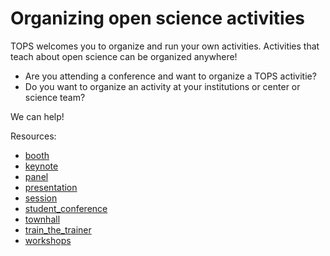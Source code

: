 # Organizing open science activities

TOPS welcomes you to organize and run your own activities. Activities that teach about open science can be organized anywhere! 
- Are you attending a conference and want to organize a TOPS activitie? 
- Do you want to organize an activity at your institutions or center or science team? 

We can help!

Resources:
- [booth](.\booth\readme.md)
- [keynote](.\keynote\readme.md)
- [panel](.\panel\readme.md)
- [presentation](.\presentation\readme.md)
- [session](.\session\readme.md)
- [student_conference](.\student_conference\readme.md)
- [townhall](.\townhall\readme.md)
- [train_the_trainer](.\train_th_trainer\readme.md)
- [workshops](./workshops\/eadme.md)
